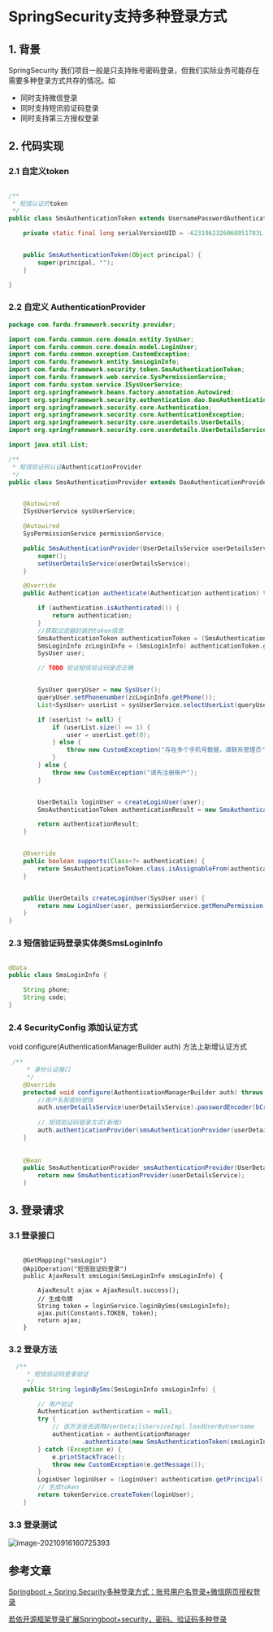 # SpringSecurity支持多种登录方式

## 1. 背景

SpringSecurity 我们项目一般是只支持账号密码登录，但我们实际业务可能存在需要多种登录方式共存的情况。如

- 同时支持微信登录
- 同时支持短讯验证码登录
- 同时支持第三方授权登录

## 2. 代码实现

### 2.1 自定义token

```java

/**
 * 短信认证的token
 */
public class SmsAuthenticationToken extends UsernamePasswordAuthenticationToken {

    private static final long serialVersionUID = -6231962326068951783L;


    public SmsAuthenticationToken(Object principal) {
        super(principal, "");
    }

}

```

### 2.2 自定义 AuthenticationProvider

```java
package com.fardu.framework.security.provider;

import com.fardu.common.core.domain.entity.SysUser;
import com.fardu.common.core.domain.model.LoginUser;
import com.fardu.common.exception.CustomException;
import com.fardu.framework.entity.SmsLoginInfo;
import com.fardu.framework.security.token.SmsAuthenticationToken;
import com.fardu.framework.web.service.SysPermissionService;
import com.fardu.system.service.ISysUserService;
import org.springframework.beans.factory.annotation.Autowired;
import org.springframework.security.authentication.dao.DaoAuthenticationProvider;
import org.springframework.security.core.Authentication;
import org.springframework.security.core.AuthenticationException;
import org.springframework.security.core.userdetails.UserDetails;
import org.springframework.security.core.userdetails.UserDetailsService;

import java.util.List;

/**
 * 短信验证码认证AuthenticationProvider
 */
public class SmsAuthenticationProvider extends DaoAuthenticationProvider {


    @Autowired
    ISysUserService sysUserService;

    @Autowired
    SysPermissionService permissionService;

    public SmsAuthenticationProvider(UserDetailsService userDetailsService) {
        super();
        setUserDetailsService(userDetailsService);
    }

    @Override
    public Authentication authenticate(Authentication authentication) throws AuthenticationException {

        if (authentication.isAuthenticated()) {
            return authentication;
        }
        //获取过滤器封装的token信息
        SmsAuthenticationToken authenticationToken = (SmsAuthenticationToken) authentication;
        SmsLoginInfo zcLoginInfo = (SmsLoginInfo) authenticationToken.getPrincipal();
        SysUser user;

        // TODO 验证短信验证码是否正确


        SysUser queryUser = new SysUser();
        queryUser.setPhonenumber(zcLoginInfo.getPhone());
        List<SysUser> userList = sysUserService.selectUserList(queryUser);

        if (userList != null) {
            if (userList.size() == 1) {
                user = userList.get(0);
            } else {
                throw new CustomException("存在多个手机号数据，请联系管理员");
            }
        } else {
            throw new CustomException("请先注册账户");
        }


        UserDetails loginUser = createLoginUser(user);
        SmsAuthenticationToken authenticationResult = new SmsAuthenticationToken(loginUser);

        return authenticationResult;
    }


    @Override
    public boolean supports(Class<?> authentication) {
        return SmsAuthenticationToken.class.isAssignableFrom(authentication);
    }


    public UserDetails createLoginUser(SysUser user) {
        return new LoginUser(user, permissionService.getMenuPermission(user));
    }
}

```

### 2.3 短信验证码登录实体类SmsLoginInfo

```java

@Data
public class SmsLoginInfo {

    String phone;
    String code;
}

```

### 2.4 SecurityConfig 添加认证方式

void configure(AuthenticationManagerBuilder auth) 方法上新增认证方式

```java
 /**
     * 身份认证接口
     */
    @Override
    protected void configure(AuthenticationManagerBuilder auth) throws Exception {
        //用户名和密码登陆
        auth.userDetailsService(userDetailsService).passwordEncoder(bCryptPasswordEncoder());
        
        // 短信验证码登录方式(新增)
        auth.authenticationProvider(smsAuthenticationProvider(userDetailsService));
    }
    
    
    @Bean
    public SmsAuthenticationProvider smsAuthenticationProvider(UserDetailsService userDetailsService) {
        return new SmsAuthenticationProvider(userDetailsService);
    }
```

## 3. 登录请求

### 3.1 登录接口

```

    @GetMapping("smsLogin")
    @ApiOperation("短信验证码登录")
    public AjaxResult smsLogin(SmsLoginInfo smsLoginInfo) {

        AjaxResult ajax = AjaxResult.success();
        // 生成令牌
        String token = loginService.loginBySms(smsLoginInfo);
        ajax.put(Constants.TOKEN, token);
        return ajax;
    }
```

### 3.2 登录方法

```java
  /**
     * 短信验证码登录验证
     */
    public String loginBySms(SmsLoginInfo smsLoginInfo) {

        // 用户验证
        Authentication authentication = null;
        try {
            // 该方法会去调用UserDetailsServiceImpl.loadUserByUsername
            authentication = authenticationManager
                    .authenticate(new SmsAuthenticationToken(smsLoginInfo));
        } catch (Exception e) {
            e.printStackTrace();
            throw new CustomException(e.getMessage());
        }
        LoginUser loginUser = (LoginUser) authentication.getPrincipal();
        // 生成token
        return tokenService.createToken(loginUser);
    }
```

### 3.3 登录测试

![image-20210916160725393](https://zszblog.oss-cn-beijing.aliyuncs.com/zszblog/blogimage-master/image-20210916160725393.png)

## 参考文章

[Springboot + Spring Security多种登录方式：账号用户名登录+微信网页授权登录](https://blog.csdn.net/xue317378914/article/details/115250414)

[若依开源框架登录扩展Springboot+security，密码、验证码多种登录](https://blog.csdn.net/github_39698303/article/details/107941213)
